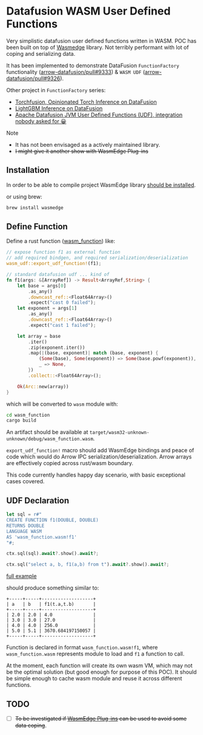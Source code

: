 # Datafusion WASM User Defined Functions

Very simplistic datafusion user defined functions written in WASM.
POC has been built on top of [Wasmedge](https://wasmedge.org) library.
Not terribly performant with lot of coping and serializing data.

It has been implemented to demonstrate DataFusion `FunctionFactory` functionality ([arrow-datafusion/pull#9333](https://github.com/apache/arrow-datafusion/pull/9333)) & `WASM UDF` ([arrow-datafusion/pull#9326](https://github.com/apache/arrow-datafusion/issues/9326)).

Other project in `FunctionFactory` series:

- [Torchfusion, Opinionated Torch Inference on DataFusion](https://github.com/milenkovicm/torchfusion)
- [LightGBM Inference on DataFusion](https://github.com/milenkovicm/lightfusion)
- [Apache Datafusion JVM User Defined Functions (UDF), integration nobody asked for 😀](https://github.com/milenkovicm/adhesive)

> [!NOTE]
>
> - It has not been envisaged as a actively maintained library.
> - ~~I might give it another show with WasmEdge Plug-ins~~

## Installation

In order to be able to compile project WasmEdge library [should be installed](https://wasmedge.org/docs/start/install).

or using brew:

```bash
brew install wasmedge
```

## Define Function

Define a rust function ([wasm_function](wasm_function/)) like:

```rust
// expose function f1 as external function
// add required bindgen, and required serialization/deserialization
wasm_udf::export_udf_function!(f1);

// standard datafusion udf ... kind of 
fn f1(args: &[ArrayRef]) -> Result<ArrayRef,String> {
    let base = args[0]
        .as_any()
        .downcast_ref::<Float64Array>()
        .expect("cast 0 failed");
    let exponent = args[1]
        .as_any()
        .downcast_ref::<Float64Array>()
        .expect("cast 1 failed");

    let array = base
        .iter()
        .zip(exponent.iter())
        .map(|(base, exponent)| match (base, exponent) {
            (Some(base), Some(exponent)) => Some(base.powf(exponent)),
            _ => None,
        })
        .collect::<Float64Array>();

    Ok(Arc::new(array))
}
```

which will be converted to `wasm` module with:

```bash
cd wasm_function
cargo build
```

An artifact should be available at `target/wasm32-unknown-unknown/debug/wasm_function.wasm`.

`export_udf_function!` macro should add WasmEdge bindings and peace of code which would do Arrow IPC serialization/deserialization. Arrow arrays are effectively copied across rust/wasm boundary.

This code currently handles happy day scenario, with basic exceptional cases covered.

## UDF Declaration

```rust
let sql = r#"
CREATE FUNCTION f1(DOUBLE, DOUBLE)
RETURNS DOUBLE
LANGUAGE WASM
AS 'wasm_function.wasm!f1'
"#;

ctx.sql(sql).await?.show().await?;

ctx.sql("select a, b, f1(a,b) from t").await?.show().await?;
```

[full example](wasmedge_factory/examples/wasaffi.rs)

should produce something similar to:

```text
+-----+-----+-------------------+
| a   | b   | f1(t.a,t.b)       |
+-----+-----+-------------------+
| 2.0 | 2.0 | 4.0               |
| 3.0 | 3.0 | 27.0              |
| 4.0 | 4.0 | 256.0             |
| 5.0 | 5.1 | 3670.684197150057 |
+-----+-----+-------------------+
```

Function is declared in format `wasm_function.wasm!f1`, where `wasm_function.wasm` represents module to load and `f1` a function to call.

At the moment, each function will create its own wasm VM, which may not be the optimal solution (but good enough for purpose of this POC). It should be simple enough to cache wasm module and reuse it across different functions.

## TODO

- [ ] ~~To be investigated if [WasmEdge Plug-ins](https://wasmedge.org/docs/start/wasmedge/extensions/plugins/) can be used
to avoid some data coping~~.
